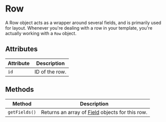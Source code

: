 # Row

A Row object acts as a wrapper around several fields, and is primarily used for layout. Whenever you're dealing with a row in your template, you're actually working with a `Row` object.

## Attributes

Attribute | Description
--- | ---
`id` | ID of the row.


## Methods

Method | Description
--- | ---
`getFields()` | Returns an array of [Field]() objects for this row.
